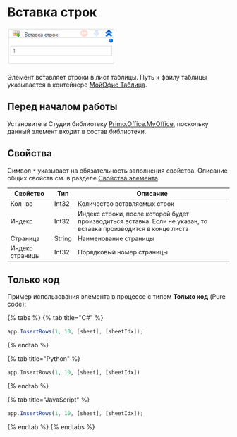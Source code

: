 # Вставка строк

![](<../../../../.gitbook/assets/image (910).png>)

Элемент вставляет строки в лист таблицы. Путь к файлу таблицы указывается в контейнере [МойОфис Таблица](https://docs.primo-rpa.ru/primo-rpa/g_elements/el_extra/els_myoffice/els_table/el_table_app).


## Перед началом работы

Установите в Студии библиотеку [Primo.Office.MyOffice](https://docs.primo-rpa.ru/primo-rpa/g_elements/el_extra/els_myoffice), поскольку данный элемент входит в состав библиотеки. 

## Свойства
Символ `*` указывает на обязательность заполнения свойства. Описание общих свойств см. в разделе [Свойства элемента](https://docs.primo-rpa.ru/primo-rpa/primo-studio/process/elements#svoistva-elementa).

| Свойство        | Тип    | Описание                                                                                                        |
| --------------- | ------ | --------------------------------------------------------------------------------------------------------------- |
| Кол-во          | Int32  | Количество вставляемых строк                                                                                        |
| Индекс          | Int32  | Индекс строки, после которой будет производиться вставка. Если не указан, то вставка производится в конце листа |
| Страница        | String | Наименование страницы                                                                                           |
| Индекс страницы | Int32  | Порядковый номер страницы                                                                                                 |

## Только код

Пример использования элемента в процессе с типом **Только код** (Pure code):

{% tabs %}
{% tab title="C#" %}
```csharp
app.InsertRows(1, 10, [sheet], [sheetIdx]);
```
{% endtab %}

{% tab title="Python" %}
```python
app.InsertRows(1, 10, [sheet], [sheetIdx])
```
{% endtab %}

{% tab title="JavaScript" %}
```javascript
app.InsertRows(1, 10, [sheet], [sheetIdx]);
```
{% endtab %}
{% endtabs %}
